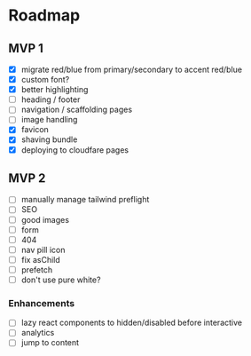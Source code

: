 # Roadmap

## MVP 1

- [x] migrate red/blue from primary/secondary to accent red/blue
- [x] custom font?
- [x] better highlighting
- [ ] heading / footer
- [ ] navigation / scaffolding pages
- [ ] image handling
- [x] favicon
- [x] shaving bundle
- [x] deploying to cloudfare pages

## MVP 2

- [ ] manually manage tailwind preflight
- [ ] SEO
- [ ] good images
- [ ] form
- [ ] 404
- [ ] nav pill icon
- [ ] fix asChild
- [ ] prefetch
- [ ] don't use pure white?

### Enhancements

- [ ] lazy react components to hidden/disabled before interactive
- [ ] analytics
- [ ] jump to content
